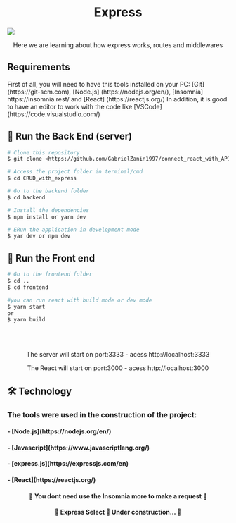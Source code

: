 <h1 align="center">Express</h1> 
<img src="https://img.shields.io/static/v1?label=Blog&message=Zanin&color=7159c1&style=for-the-badge&logo=ghost"/>

<p align="center">Here we are learning about how express works, routes and middlewares</p>

<h2> Requirements </h2>

<p>First of all, you will need to have this tools installed on your PC:
[Git] (https://git-scm.com), [Node.js] (https://nodejs.org/en/), [Insomnia] https://insomnia.rest/ and [React] (https://reactjs.org/)
In addition, it is good to have an editor to work with the code like [VSCode] (https://code.visualstudio.com/) </p>

<h2> 🎲 Run the Back End (server) </h2>

```bash
# Clone this repository
$ git clone <https://github.com/GabrielZanin1997/connect_react_with_API.git>

# Access the project folder in terminal/cmd
$ cd CRUD_with_express

# Go to the backend folder
$ cd backend

# Install the dependencies
$ npm install or yarn dev

# ERun the application in development mode
$ yar dev or npm dev
```

<h2> 🎲 Run the Front end </h2>

```bash
# Go to the frontend folder
$ cd ..
$ cd frontend

#you can run react with build mode or dev mode
$ yarn start
or
$ yarn build
```

<br/>
<br/>

<p align="center" color="#FF0000"> The server will start on port:3333 - acess http://localhost:3333 </p>
<p align="center" color="#FF0000"> The React will start on port:3000 - acess http://localhost:3000 </p>

<h2> 🛠 Technology </h2>

<h3> The tools were used in the construction of the project: </h3>

<h4> - [Node.js](https://nodejs.org/en/) </h4>
<h4> - [Javascript](https://www.javascriptlang.org/) </h4>
<h4> - [express.js](https://expressjs.com/en) </h4>
<h4> - [React](https://reactjs.org/) </h4>

<h4 align="center">🎉 You dont need use the Insomnia more to make a request 🎉</h4>

<h4 align="center"> 
	🚧  Express Select 🚀 Under construction...  🚧
</h4>

